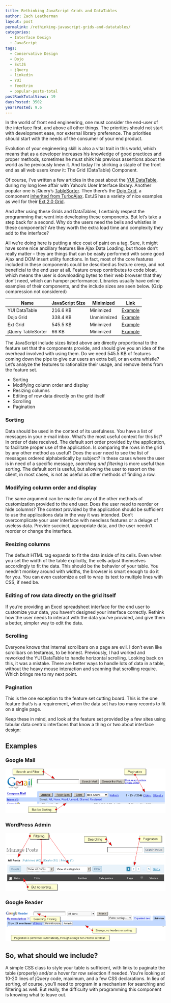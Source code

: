 ```yaml
---
title: Rethinking JavaScript Grids and DataTables
author: Zach Leatherman
layout: post
permalink: /rethinking-javascript-grids-and-datatables/
categories:
  - Interface Design
  - JavaScript
tags:
  - Conservative Design
  - Dojo
  - ExtJS
  - jQuery
  - linkedin
  - YUI
  - feedtrim
  - popular-posts-total
postRankTotalViews: 19
daysPosted: 3502
yearsPosted: 9.6
---
```


In the world of front end engineering, one must consider the end-user of the interface first, and above all other things. The priorities should not start with development ease, nor external library preference. The priorities should start with the needs of the consumer of your end product.

Evolution of your engineering skill is also a vital trait in this world, which means that as a developer increases his knowledge of good practices and proper methods, sometimes he must shirk his previous assertions about the world as he previously knew it. And today I’m shirking a staple of the front end as all web users know it: The Grid (DataTable) Component.

Of course, I’ve written a few articles in the past about the [YUI DataTable][1], during my long love affair with Yahoo’s User Interface library. Another popular one is jQuery’s [TableSorter][2]. Then there’s the [Dojo Grid][3], a component [inherited from TurboAjax][4]. ExtJS has a variety of nice examples as well for their [Ext 2.0 Grid][5].

 [1]: http://developer.yahoo.com/yui/datatable/
 [2]: http://tablesorter.com/docs/
 [3]: http://dojotoolkit.org/book/dojo-book-0-9/docx-documentation-under-development/grid
 [4]: http://www.sitepen.com/blog/2007/09/16/the-dojo-grid/
 [5]: http://extjs.com/deploy/dev/examples/#sample-1

And after using these Grids and DataTables, I certainly respect the programming that went into developing these components. But let’s take a step back for a second. Why do the users need the bells and whistles in these components? Are they worth the extra load time and complexity they add to the interface?

All we’re doing here is putting a nice coat of paint on a  tag. Sure, it might have some nice ancillary features like Ajax Data Loading, but those don’t really matter – they are things that can be easily performed with some good Ajax and DOM insert utility functions. In fact, most of the core features included in these components could be described as feature creep, and not beneficial to the end user at all. Feature creep contributes to code bloat, which means the user is downloading bytes to their web browser that they don’t need, which can hamper performance. Libraries usually have online examples of their components, and the include sizes are seen below. (Gzip compression not considered)

<table>
<thead>
<tr>
<th>Name</th>
<th>JavaScript Size</th>
<th>Minimized</th>
<th>Link</th>
</tr>
</thead>
<tbody>
<tr>
<td>YUI DataTable</td>
<td>216.6 KB</td>
<td>Minimized</td>
<td><a href="http://developer.yahoo.com/yui/examples/datatable/dt_basic_clean.html">Example</a></td>
</tr>
<tr>
<td>Dojo Grid</td>
<td>338.4 KB</td>
<td>Unminimized</td>
<td><a href="http://dojotoolkit.org/book/dojo-book-0-9/docx-documentation-under-development/grid/simple-grid">Example</a></td>
</tr>
<tr>
<td>Ext Grid</td>
<td>545.5 KB</td>
<td>Minimized</td>
<td><a href="http://extjs.com/deploy/dev/examples/grid/array-grid.html">Example</a></td>
</tr>
<tr>
<td>jQuery TableSorter</td>
<td>66 KB</td>
<td>Minimized</td>
<td><a href="http://www.tablesorter.com/">Example</a></td>
</tr>
</tbody>
</table>

The JavaScript include sizes listed above are directly proportional to the feature set that the components provide, and should give you an idea of the overhead involved with using them. Do we need 545.5 KB of features coming down the pipe to give our users an extra bell, or an extra whistle? Let’s analyze the features to rationalize their usage, and remove items from the feature set.

 [6]: http://developer.yahoo.com/yui/examples/datatable/dt_basic_clean.html
 [7]: http://dojotoolkit.org/book/dojo-book-0-9/docx-documentation-under-development/grid/simple-grid
 [8]: http://extjs.com/deploy/dev/examples/grid/array-grid.html
 [9]: http://www.tablesorter.com/

*   Sorting
*   Modifying column order and display
*   Resizing columns
*   Editing of row data directly on the grid itself
*   Scrolling
*   Pagination

### Sorting

Data should be used in the context of its usefulness. You have a list of messages in your e-mail inbox. What’s the most useful context for this list? In order of date received. The default sort order provided by the application, to facilitate proper use of the application. Is comparing the rows in the grid by any other method as useful? Does the user need to see the list of messages ordered alphabetically by subject? In these cases where the user is in need of a specific message, *searching and filtering* is more useful than sorting. The default sort is useful, but allowing the user to resort on the client, in most cases, is not as useful as other methods of finding a row.

### Modifying column order and display

The same argument can be made for any of the other methods of customization provided to the end user. Does the user need to reorder or hide columns? The context provided by the application should be sufficient to use the applications data in the way it was intended. Don’t overcomplicate your user interface with needless features or a deluge of useless data. Provide succinct, appropriate data, and the user needn’t reorder or change the interface.

### Resizing columns

The default HTML  tag expands to fit the data inside of its cells. Even when you set the width of the table explicitly, the cells adjust themselves accordingly to fit the data. This should be the behavior of your table. You needn’t monkey around with widths, the browser is smart enough to do it for you. You can even customize a cell to wrap its text to multiple lines with CSS, if need be.

### Editing of row data directly on the grid itself

If you’re providing an Excel spreadsheet interface for the end user to customize your data, you haven’t designed your interface correctly. Rethink how the user needs to interact with the data you’ve provided, and give them a better, simpler way to edit the data.

### Scrolling

Everyone knows that internal scrollbars on a page are evil. I don’t even like scrollbars on textareas, to be honest. Previously, I had worked and reworked the YUI DataTable to handle horizontal scrolling. Looking back on this, it was a mistake. There are better ways to handle lots of data in a table, without the heavy mouse interaction and scanning that scrolling require. Which brings me to my next point.

### Pagination

This is the one exception to the feature set cutting board. This is the one feature that’s is a requirement, when the data set has too many records to fit on a single page.

Keep these in mind, and look at the feature set provided by a few sites using tabular data centric interfaces that know a thing or two about interface design:

## Examples

### Google Mail

![Google Mail][11img]

### WordPress Admin

![Wordpress 2.5 Admin Interface][12img]

### Google Reader

![Google Reader List View][13img]

[11img]: /web/wp-content/uploads/2008/04/gmail.png
[12img]: /web/wp-content/uploads/2008/04/wordpress-admin.png
[13img]: /web/wp-content/uploads/2008/04/google-reader.png


## So, what should we include?

A simple CSS class to style your table is sufficient, with links to paginate the table (properly) and/or a hover for row selection if needed. You’re looking at 10-20 lines of jQuery code, maximum, and a few CSS declarations. In lieu of sorting, of course, you’ll need to program in a mechanism for searching and filtering as well. But really, the difficulty with programming this component is knowing what to leave out.
